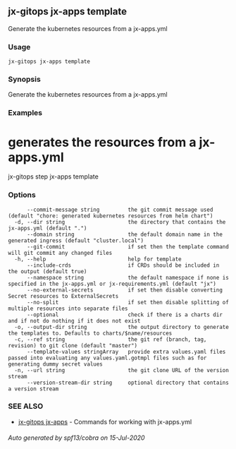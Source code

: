 ## jx-gitops jx-apps template

Generate the kubernetes resources from a jx-apps.yml

### Usage

```
jx-gitops jx-apps template
```

### Synopsis

Generate the kubernetes resources from a jx-apps.yml

### Examples

  # generates the resources from a jx-apps.yml
  jx-gitops step jx-apps template

### Options

```
      --commit-message string         the git commit message used (default "chore: generated kubernetes resources from helm chart")
  -d, --dir string                    the directory that contains the jx-apps.yml (default ".")
      --domain string                 the default domain name in the generated ingress (default "cluster.local")
      --git-commit                    if set then the template command will git commit any changed files
  -h, --help                          help for template
      --include-crds                  if CRDs should be included in the output (default true)
      --namespace string              the default namespace if none is specified in the jx-apps.yml or jx-requirements.yml (default "jx")
      --no-external-secrets           if set then disable converting Secret resources to ExternalSecrets
      --no-split                      if set then disable splitting of multiple resources into separate files
      --optional                      check if there is a charts dir and if not do nothing if it does not exist
  -o, --output-dir string             the output directory to generate the templates to. Defaults to charts/$name/resources
  -c, --ref string                    the git ref (branch, tag, revision) to git clone (default "master")
      --template-values stringArray   provide extra values.yaml files passed into evaluating any values.yaml.gotmpl files such as for generating dummy secret values
  -n, --url string                    the git clone URL of the version stream
      --version-stream-dir string     optional directory that contains a version stream
```

### SEE ALSO

* [jx-gitops jx-apps](jx-gitops_jx-apps.md)	 - Commands for working with jx-apps.yml

###### Auto generated by spf13/cobra on 15-Jul-2020
